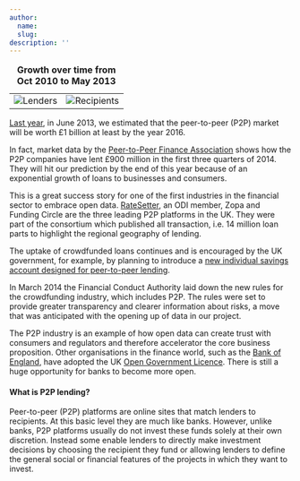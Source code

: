 ```yaml
---
author:
  name: 
  slug: 
description: ''
---
```


<table class="table"><caption><b>Growth over time from Oct 2010 to May 2013</b></caption><tbody><tr><td><img src="http://bd7a65e2cb448908f934-86a50c88e47af9e1fb58ce0672b5a500.r32.cf3.rackcdn.com/uploads/assets/legacy/p2p%2Dmap%2Dlenders.gif" alt="Lenders" title="" /></td><td><img src="http://bd7a65e2cb448908f934-86a50c88e47af9e1fb58ce0672b5a500.r32.cf3.rackcdn.com/uploads/assets/legacy/p2p%2Dmap%2Drecipients.gif" alt="Recipients" title="" /></td></tr></tbody></table>

<p><a rel="external" href="http://theodi.org/blog/peer-peer-lending-businesses-lead-way-opening-financial-data">Last year</a>, in June 2013, we estimated that the peer-to-peer (P2P) market will be worth £1 billion at least by the year 2016.</p>

<p>In fact, market data by the <a rel="external" href="http://p2pfa.info/wp-content/uploads/2014/10/Peer-to-Peer-Lending-DataSheet-Q3-v3.pdf">Peer-to-Peer Finance Association</a> shows how the P2P companies have lent £900 million	in the first three quarters	of 2014. They will hit our prediction by the end of this year because of an exponential growth of loans to businesses and consumers.</p>

<p>This is a great success story for one of the first industries in the financial sector to embrace open data. <a rel="external" href="https://directory.theodi.org/members/YZ9195NL">RateSetter</a>, an ODI member, Zopa and Funding Circle are the three leading P2P platforms in the UK. They were part of the consortium which published all transaction, i.e. 14 million loan parts to highlight the regional geography of lending.</p>

<p>The uptake of crowdfunded loans continues and is encouraged by the UK government, for example, by planning to introduce a <a rel="external" href="http://www.ft.com/cms/s/0/3ae23438-55d6-11e4-93b3-00144feab7de.html?siteedition=uk">new individual savings account designed for peer-to-peer lending</a>.</p>

<p>In March 2014 the Financial Conduct Authority laid down the new rules for the crowdfunding industry, which includes P2P. The rules were set to provide greater transparency and clearer information about risks, a move that was anticipated with the opening up of data in our project. </p>

<p>The P2P industry is an example of how open data can create trust with consumers and regulators and therefore accelerator the core business proposition. Other organisations in the finance world, such as the <a rel="external" href="http://www.bankofengland.co.uk/Pages/disclaimer.aspx">Bank of England</a>, have adopted the UK <a rel="external" href="http://www.nationalarchives.gov.uk/doc/open-government-licence/version/2/">Open Government Licence</a>. There is still a huge opportunity for banks to become more open.</p>

<h4>What is P2P lending?</h4>

<p>Peer-to-peer (P2P) platforms are online sites that match lenders to recipients. At this basic level they are much like banks. However, unlike banks, P2P platforms usually do not invest these funds solely at their own discretion. Instead some enable lenders to directly make investment decisions by choosing the recipient they fund or allowing lenders to define the general social or financial features of the projects in which they want to invest.</p>

